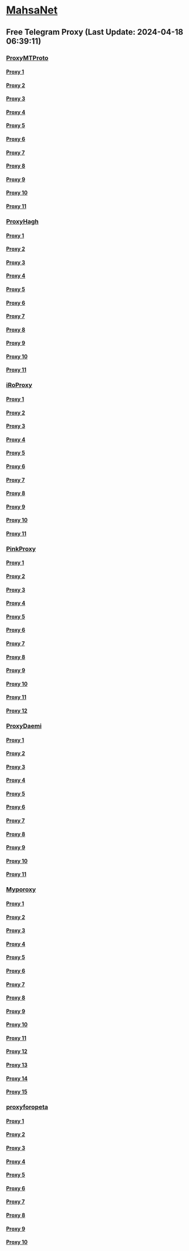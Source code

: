 
# [MahsaNet](https://t.me/mahsa_net)
## Free Telegram Proxy (Last Update: 2024-04-18 06:39:11)
### [ProxyMTProto](https://t.me/ProxyMTProto)
#### [Proxy 1](tg://proxy?server=89.35.131.77&port=8085&secret=FgMBAgABAAH8AwOG4kw63Q%3D%3D)
#### [Proxy 2](tg://proxy?server=persian.espinas-loby.info&port=443&secret=7vQ1mpsyX_HR5QhN8OD3U3t0Z2p1Lm9yZw)
#### [Proxy 3](tg://proxy?server=51.89.224.21&port=443&secret=3fQ1mpsyX_HR5QhN8OD3U3se636f6d)
#### [Proxy 4](tg://proxy?server=www.bloggerlocal.cfd.&port=443&secret=7gAAAAAAAAAAAAAAAAAAAAB0Z2p1Lm9yZw%3D%3D)
#### [Proxy 5](tg://proxy?server=89.35.131.82&port=8085&secret=FgMBAgABAAH8AwOG4kw63Q%3D%3D)
#### [Proxy 6](tg://proxy?server=online.allonlineo.org.&port=4443&secret=FgMBAgABAAH8AwOG4kw63Q%3D%3D)
#### [Proxy 7](tg://proxy?server=amd.servers.dynoorg.org.&port=4443&secret=FgMBAgABAAH8AwOG4kw63Q%3D%3D)
#### [Proxy 8](tg://proxy?server=188.40.97.172&port=7443&secret=FgMBAgABAAH8AwOG4kw63Q%3D%3D)
#### [Proxy 9](tg://proxy?server=45.88.230.112&port=3443&secret=FgMBAgABAAH8AwOG4kw63Q%3D%3D)
#### [Proxy 10](tg://proxy?server=45.88.230.113&port=3443&secret=FgMBAgABAAH8AwOG4kw63Q%3D%3D)
#### [Proxy 11](tg://proxy?server=45.88.230.145&port=3443&secret=FgMBAgABAAH8AwOG4kw63Q%3D%3D)
### [ProxyHagh](https://t.me/ProxyHagh)
#### [Proxy 1](tg://proxy?server=148.251.93.184&port=8280&secret=FgMBAgABAAH8AwOG4kw63Q%3D%3D)
#### [Proxy 2](tg://proxy?server=148.251.93.184&port=8280&secret=FgMBAgABAAH8AwOG4kw63Q%3D%3D)
#### [Proxy 3](tg://proxy?server=148.251.93.184&port=8280&secret=FgMBAgABAAH8AwOG4kw63Q%3D%3D)
#### [Proxy 4](tg://proxy?server=148.251.93.184&port=8280&secret=FgMBAgABAAH8AwOG4kw63Q%3D%3D)
#### [Proxy 5](tg://proxy?server=148.251.93.184&port=8280&secret=FgMBAgABAAH8AwOG4kw63Q%3D%3D)
#### [Proxy 6](tg://proxy?server=148.251.93.184&port=8280&secret=FgMBAgABAAH8AwOG4kw63Q%3D%3D)
#### [Proxy 7](tg://proxy?server=148.251.93.184&port=8280&secret=FgMBAgABAAH8AwOG4kw63Q%3D%3D)
#### [Proxy 8](tg://proxy?server=148.251.93.184&port=8280&secret=FgMBAgABAAH8AwOG4kw63Q%3D%3D)
#### [Proxy 9](tg://proxy?server=148.251.93.184&port=8280&secret=FgMBAgABAAH8AwOG4kw63Q%3D%3D)
#### [Proxy 10](tg://proxy?server=148.251.93.184&port=8280&secret=FgMBAgABAAH8AwOG4kw63Q%3D%3D)
#### [Proxy 11](tg://proxy?server=148.251.93.184&port=8280&secret=FgMBAgABAAH8AwOG4kw63Q%3D%3D)
### [iRoProxy](https://t.me/iRoProxy)
#### [Proxy 1](tg://proxy?server=37.59.150.200&port=250&secret=FgMBAgABAAH8AwOG4kw63Q%3D%3D)
#### [Proxy 2](tg://proxy?server=195.201.246.151&port=250&secret=FgMBAgABAAH8AwOG4kw63Q%3D%3D)
#### [Proxy 3](tg://proxy?server=178.63.89.151&port=250&secret=FgMBAgABAAH8AwOG4kw63Q%3D%3D)
#### [Proxy 4](tg://proxy?server=212.32.229.235&port=250&secret=FgMBAgABAAH8AwOG4kw63Q%3D%3D)
#### [Proxy 5](tg://proxy?server=95.211.234.178&port=250&secret=FgMBAgABAAH8AwOG4kw63Q%3D%3D)
#### [Proxy 6](tg://proxy?server=5.79.68.181&port=250&secret=FgMBAgABAAH8AwOG4kw63Q%3D%3D)
#### [Proxy 7](tg://proxy?server=95.211.213.223&port=250&secret=FgMBAgABAAH8AwOG4kw63Q%3D%3D)
#### [Proxy 8](tg://proxy?server=37.48.64.32&port=250&secret=FgMBAgABAAH8AwOG4kw63Q%3D%3D)
#### [Proxy 9](tg://proxy?server=144.76.237.91&port=6&secret=FgMBAgABAAH8AwOG4kw63Q%3D%3D)
#### [Proxy 10](tg://proxy?server=195.201.163.130&port=6&secret=FgMBAgABAAH8AwOG4kw63Q%3D%3D)
#### [Proxy 11](tg://proxy?server=146.59.237.113&port=250&secret=FgMBAgABAAH8AwOG4kw63Q%3D%3D)
### [PinkProxy](https://t.me/PinkProxy)
#### [Proxy 1](tg://proxy?server=136.243.37.14&port=4045&secret=FgMBAgABAAH8AwOG4kw63Q==)
#### [Proxy 2](tg://proxy?server=157.90.134.107&port=4045&secret=FgMBAgABAAH8AwOG4kw63Q%3D%3D)
#### [Proxy 3](tg://proxy?server=5.9.57.250&port=4045&secret=FgMBAgABAAH8AwOG4kw63Q==)
#### [Proxy 4](tg://proxy?server=168.119.67.107&port=4045&secret=FgMBAgABAAH8AwOG4kw63Q==)
#### [Proxy 5](tg://proxy?server=46.4.97.89&port=4045&secret=FgMBAgABAAH8AwOG4kw63Q==)
#### [Proxy 6](tg://proxy?server=94.130.204.51&port=4045&secret=FgMBAgABAAH8AwOG4kw63Q==)
#### [Proxy 7](tg://proxy?server=195.201.9.88&port=4045&secret=FgMBAgABAAH8AwOG4kw63Q==)
#### [Proxy 8](tg://proxy?server=157.90.134.116&port=4045&secret=FgMBAgABAAH8AwOG4kw63Q==)
#### [Proxy 9](tg://proxy?server=142.132.205.180&port=4045&secret=FgMBAgABAAH8AwOG4kw63Q==)
#### [Proxy 10](tg://proxy?server=176.9.126.173&port=4045&secret=FgMBAgABAAH8AwOG4kw63Q==)
#### [Proxy 11](tg://proxy?server=157.90.210.251&port=4045&secret=FgMBAgABAAH8AwOG4kw63Q==)
#### [Proxy 12](tg://proxy?server=78.46.101.157&port=4045&secret=FgMBAgABAAH8AwOG4kw63Q==)
### [ProxyDaemi](https://t.me/ProxyDaemi)
#### [Proxy 1](tg://proxy?server=94.130.234.214&port=8085&secret=FgMBAgABAAH8AwOG4kw63Q%3D%3D)
#### [Proxy 2](tg://proxy?server=185.104.63.118&port=2024&secret=FgMBAgABAAH8AwOG4kw63Q%3D%3D)
#### [Proxy 3](tg://proxy?server=95.217.79.128&port=8085&secret=FgMBAgABAAH8AwOG4kw63Q%3D%3D)
#### [Proxy 4](tg://proxy?server=157.90.134.116&port=4045&secret=FgMBAgABAAH8AwOG4kw63Q%3D%3D)
#### [Proxy 5](tg://proxy?server=144.76.150.67&port=8085&secret=FgMBAgABAAH8AwOG4kw63Q%3D%3D)
#### [Proxy 6](tg://proxy?server=49.13.231.95&port=443&secret=FgMBAgABAAH8AwOG4kw63Q%3D%3D)
#### [Proxy 7](tg://proxy?server=135.181.114.78&port=7443&secret=FgMBAgABAAH8AwOG4kw63Q%3D%3D)
#### [Proxy 8](tg://proxy?server=195.201.249.40&port=3443&secret=FgMBAgABAAH8AwOG4kw63Q%3D%3D)
#### [Proxy 9](tg://proxy?server=cloudflare.co.nokia.co.uk.do_yo.want_to.clash_with.this.www.microsoft.com.there_is_no.place_like.localhost.www.bing.com.count_with_me.cyou.net.digikala.com.msn.com.bsi.ir.enamad.ir.now_sudo.again_to_fight.everyone.i_am.the_internet.sam-sim.co.uk.&port=0000000000000000000000000000000000000000000000000000000000000000000000000000003443&secret=FgMBAgABAAH8AwOG4kw63Q==)
#### [Proxy 10](tg://proxy?server=37.48.64.32&port=250&secret=FgMBAgABAAH8AwOG4kw63Q%3D%3D)
#### [Proxy 11](tg://proxy?server=162.55.219.230&port=443&secret=FgMBAgABAAH8AwOG4kw63Q%3D%3D)
### [Myporoxy](https://t.me/Myporoxy)
#### [Proxy 1](tg://proxy?server=cloudflare.com.nokia.com.co.uk.do_yo.want_to.clash_with.this.www.microsoft.com.there_is_no.place_like.localhost.www.bing.com.count_with_me.cyou.net.digikala.com.msn.com.bsi.ir.now_sudo.again_to_fight.everyone.i_am.the_internet.mr-rango.sbs.&port=8770&secret=FpABAiIBhwH8AwOG42xL3Q==)
#### [Proxy 2](tg://proxy?server=cloudflare.com.nokia.com.co.uk.do_yo.want_to.clash_with.this.www.microsoft.com.there_is_no.place_like.localhost.www.bing.com.count_with_me.cyou.net.digikala.com.msn.com.bsi.ir.enamad.ir.now_sud.again_to_fight.everyone.i_am.the_internet.sobani-cobani.sbs.&port=9060&secret=FpABAiIBhwH8AwOG42xL3Q==)
#### [Proxy 3](tg://proxy?server=cloudflare.com.nokia.com.co.uk.do_yo.want_to.clash_with.this.www.microsoft.com.there_is_no.place_like.localhost.www.bing.com.count_with_me.cyou.net.digikala.com.msn.com.bsi.ir.enamad.ir.now_sudo.again_to_fight.everyone.i_am.the_internet.ractor-berg.sbs.&port=4550&secret=FpABAiIBhwH8AwOG42xL3Q==)
#### [Proxy 4](tg://proxy?server=cloudflare.com.nokia.com.co.uk.do_yo.want_to.clash_with.this.www.microsoft.com.there_is_no.place_like.localhost.www.bing.com.count_with_me.cyou.net.digikala.com.msn.com.bsi.ir.enamad.ir.now_sudo.again_to_fight.everyone.i_am.the_internet.factor-webco.sbs.&port=3443&secret=FpABAiIBhwH8AwOG42xL3Q==)
#### [Proxy 5](tg://proxy?server=cloudflare.com.nokia.com.co.uk.do_yo.want_to.clash_with.this.www.microsoft.com.there_is_no.place_like.localhost.www.bing.com.count_with_me.cyou.net.digikala.com.msn.com.bsi.ir.now_sudo.again_to_fight.everyone.i_am.the_internet.mr-rango.sbs.&port=8770&secret=FpABAiIBhwH8AwOG42xL3Q==)
#### [Proxy 6](tg://proxy?server=cloudflare.com.nokia.com.co.uk.do_yo.want_to.clash_with.this.www.microsoft.com.there_is_no.place_like.localhost.www.bing.com.count_with_me.cyou.net.digikala.com.msn.com.bsi.ir.enamad.ir.now_sud.again_to_fight.everyone.i_am.the_internet.sobani-cobani.sbs.&port=9060&secret=FpABAiIBhwH8AwOG42xL3Q==)
#### [Proxy 7](tg://proxy?server=cloudflare.com.nokia.com.co.uk.do_yo.want_to.clash_with.this.www.microsoft.com.there_is_no.place_like.localhost.www.bing.com.count_with_me.cyou.net.digikala.com.msn.com.bsi.ir.enamad.ir.now_sudo.again_to_fight.everyone.i_am.the_internet.ractor-berg.sbs.&port=4550&secret=FpABAiIBhwH8AwOG42xL3Q==)
#### [Proxy 8](tg://proxy?server=cloudflare.com.nokia.com.co.uk.do_yo.want_to.clash_with.this.www.microsoft.com.there_is_no.place_like.localhost.www.bing.com.count_with_me.cyou.net.digikala.com.msn.com.bsi.ir.enamad.ir.now_sudo.again_to_fight.everyone.i_am.the_internet.factor-webco.sbs.&port=3443&secret=FpABAiIBhwH8AwOG42xL3Q==)
#### [Proxy 9](tg://proxy?server=cloudflare.com.nokia.com.co.uk.do_yo.want_to.clash_with.this.www.microsoft.com.there_is_no.place_like.localhost.www.bing.com.count_with_me.cyou.net.digikala.com.msn.com.bsi.ir.now_sudo.again_to_fight.everyone.i_am.the_internet.mr-rango.sbs.&port=8770&secret=FpABAiIBhwH8AwOG42xL3Q==)
#### [Proxy 10](tg://proxy?server=cloudflare.com.nokia.com.co.uk.do_yo.want_to.clash_with.this.www.microsoft.com.there_is_no.place_like.localhost.www.bing.com.count_with_me.cyou.net.digikala.com.msn.com.bsi.ir.enamad.ir.now_sud.again_to_fight.everyone.i_am.the_internet.sobani-cobani.sbs.&port=9060&secret=FpABAiIBhwH8AwOG42xL3Q==)
#### [Proxy 11](tg://proxy?server=cloudflare.com.nokia.com.co.uk.do_yo.want_to.clash_with.this.www.microsoft.com.there_is_no.place_like.localhost.www.bing.com.count_with_me.cyou.net.digikala.com.msn.com.bsi.ir.enamad.ir.now_sudo.again_to_fight.everyone.i_am.the_internet.ractor-berg.sbs.&port=4550&secret=FpABAiIBhwH8AwOG42xL3Q==)
#### [Proxy 12](tg://proxy?server=cloudflare.com.nokia.com.co.uk.do_yo.want_to.clash_with.this.www.microsoft.com.there_is_no.place_like.localhost.www.bing.com.count_with_me.cyou.net.digikala.com.msn.com.bsi.ir.enamad.ir.now_sudo.again_to_fight.everyone.i_am.the_internet.factor-webco.sbs.&port=3443&secret=FpABAiIBhwH8AwOG42xL3Q==)
#### [Proxy 13](tg://proxy?server=cloudflare.com.nokia.com.co.uk.do_yo.want_to.clash_with.this.www.microsoft.com.there_is_no.place_like.localhost.www.bing.com.count_with_me.cyou.net.digikala.com.msn.com.bsi.ir.now_sudo.again_to_fight.everyone.i_am.the_internet.mr-rango.sbs.&port=8770&secret=FpABAiIBhwH8AwOG42xL3Q==)
#### [Proxy 14](tg://proxy?server=cloudflare.com.nokia.com.co.uk.do_yo.want_to.clash_with.this.www.microsoft.com.there_is_no.place_like.localhost.www.bing.com.count_with_me.cyou.net.digikala.com.msn.com.bsi.ir.now_sudo.again_to_fight.everyone.i_am.the_internet.mr-rango.sbs.&port=8770&secret=FpABAiIBhwH8AwOG42xL3Q==)
#### [Proxy 15](tg://proxy?server=cloudflare.com.nokia.com.co.uk.do_yo.want_to.clash_with.this.www.microsoft.com.there_is_no.place_like.localhost.www.bing.com.count_with_me.cyou.net.digikala.com.msn.com.bsi.ir.enamad.ir.now_sud.again_to_fight.everyone.i_am.the_internet.sobani-cobani.sbs.&port=9060&secret=FpABAiIBhwH8AwOG42xL3Q==)
### [proxyforopeta](https://t.me/proxyforopeta)
#### [Proxy 1](tg://proxy?server=89.35.131.77&port=8085&secret=FgMBAgABAAH8AwOG4kw63Q%3D%3D)
#### [Proxy 2](tg://proxy?server=195.201.246.151&port=250&secret=FgMBAgABAAH8AwOG4kw63Q%3D%3D)
#### [Proxy 3](tg://proxy?server=195.201.246.151&port=250&secret=FgMBAgABAAH8AwOG4kw63Q%3D%3D)
#### [Proxy 4](tg://proxy?server=162.55.219.230&port=443&secret=FgMBAgABAAH8AwOG4kw63Q%3D%3D&operation=hamrah)
#### [Proxy 5](tg://proxy?server=185.104.63.118&port=2024&secret=FgMBAgABAAH8AwOG4kw63Q==)
#### [Proxy 6](tg://proxy?server=89.35.131.81&port=8085&secret=FgMBAgABAAH8AwOG4kw63Q%3D%3D)
#### [Proxy 7](tg://proxy?server=94.130.204.27&port=250&secret=FgMBAgABAAH8AwOG4kw63Q%3D%3D)
#### [Proxy 8](tg://proxy?server=51.75.163.102&port=8&secret=FgMBAgABAAH8AwOG4kw63Q%3D%3D)
#### [Proxy 9](tg://proxy?server=195.201.246.151&port=250&secret=FgMBAgABAAH8AwOG4kw63Q%3D%3D)
#### [Proxy 10](tg://proxy?server=162.55.219.230&port=443&secret=FgMBAgABAAH8AwOG4kw63Q%3D%3D&operation=hamrah)

    